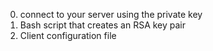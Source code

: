 0. connect to your server using the private key
1. Bash script that creates an RSA key pair
2. Client configuration file
